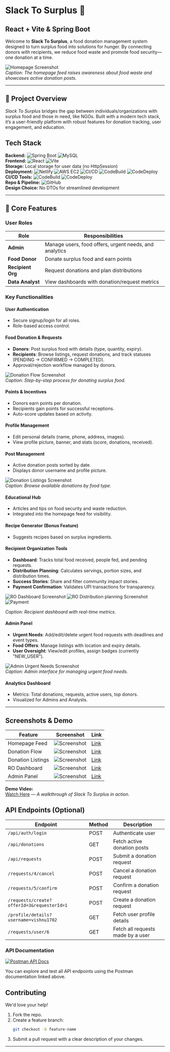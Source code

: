 #  Slack To Surplus 🍲 
## React + Vite & Spring Boot

Welcome to **Slack To Surplus**, a food donation management system designed to turn surplus food into solutions for hunger. By connecting donors with recipients, we reduce food waste and promote food security—one donation at a time.

![Homepage Screenshot](https://res.cloudinary.com/dovvc3hvb/image/upload/v1742531892/photo_7_2025-03-21_10-05-37_nzq5cu.jpg)  
*Caption: The homepage feed raises awareness about food waste and showcases active donation posts.*

---

## 🌟 Project Overview

*Slack To Surplus* bridges the gap between individuals/organizations with surplus food and those in need, like NGOs. Built with a modern tech stack, it’s a user-friendly platform with robust features for donation tracking, user engagement, and education.

## Tech Stack

**Backend:** ![Spring Boot](https://img.shields.io/badge/Spring%20Boot-6DB33F?logo=springboot&logoColor=white) ![MySQL](https://img.shields.io/badge/MySQL-4479A1?logo=mysql&logoColor=white)  
**Frontend:** ![React](https://img.shields.io/badge/React-61DAFB?logo=react&logoColor=white) ![Vite](https://img.shields.io/badge/Vite-646CFF?logo=vite&logoColor=white)  
**Storage:** Local storage for user data (no HttpSession)  
**Deployment:**  ![Netlify](https://img.shields.io/badge/Netlify-00C7B7?logo=netlify&logoColor=white)  ![AWS EC2](https://img.shields.io/badge/EC2-F8991D?logo=amazonaws&logoColor=white)  ![CI/CD](https://img.shields.io/badge/CI%2FCD-232F3E?logo=amazonaws&logoColor=white)  ![CodeBuild](https://img.shields.io/badge/CodeBuild-FF9900?logo=amazonaws&logoColor=white)  ![CodeDeploy](https://img.shields.io/badge/CodeDeploy-FF9900?logo=amazonaws&logoColor=white)  
**CI/CD Tools:** ![CodeBuild](https://img.shields.io/badge/CodeBuild-FF9900?logo=amazonaws&logoColor=white) ![CodeDeploy](https://img.shields.io/badge/CodeDeploy-FF9900?logo=amazonaws&logoColor=white)  
**Repo & Pipeline:** ![GitHub](https://img.shields.io/badge/GitHub-181717?logo=github&logoColor=white)  
**Design Choice:** No DTOs for streamlined development  

---

## 🚀 Core Features

### User Roles
| Role                  | Responsibilities                                      |
|-----------------------|------------------------------------------------------|
| **Admin**            | Manage users, food offers, urgent needs, and analytics |
| **Food Donor**       | Donate surplus food and earn points                  |
| **Recipient Org**    | Request donations and plan distributions            |
| **Data Analyst**     | View dashboards with donation/request metrics        |

### Key Functionalities

#### User Authentication
- Secure signup/login for all roles.
- Role-based access control.

#### Food Donation & Requests
- **Donors**: Post surplus food with details (type, quantity, expiry).  
- **Recipients**: Browse listings, request donations, and track statuses (PENDING → CONFIRMED → COMPLETED).  
- Approval/rejection workflow managed by donors.

![Donation Flow Screenshot](https://res.cloudinary.com/dovvc3hvb/image/upload/v1742531891/photo_13_2025-03-21_10-05-37_g69kme.jpg)  
*Caption: Step-by-step process for donating surplus food.*

#### Points & Incentives
- Donors earn points per donation.  
- Recipients gain points for successful receptions.  
- Auto-score updates based on activity.

#### Profile Management
- Edit personal details (name, phone, address, images).  
- View profile picture, banner, and stats (score, donations, received).

#### Post Management
- Active donation posts sorted by date.  
- Displays donor username and profile picture.

![Donation Listings Screenshot](https://res.cloudinary.com/dovvc3hvb/image/upload/v1742531890/photo_8_2025-03-21_10-05-37_bihvcy.jpg)  
*Caption: Browse available donations by food type.*

#### Educational Hub
- Articles and tips on food security and waste reduction.  
- Integrated into the homepage feed for visibility.

#### Recipe Generator (Bonus Feature)
- Suggests recipes based on surplus ingredients.  

#### Recipient Organization Tools
- **Dashboard**: Tracks total food received, people fed, and pending requests.  
- **Distribution Planning**: Calculates servings, portion sizes, and distribution times.  
- **Success Stories**: Share and filter community impact stories.  
- **Payment Confirmation**: Validates UPI transactions for transparency.

![RO Dashboard Screenshot](https://res.cloudinary.com/dovvc3hvb/image/upload/v1742531893/photo_1_2025-03-21_10-05-37_jg2my5.jpg)
![RO Distribution planning Screenshot](https://res.cloudinary.com/dovvc3hvb/image/upload/v1742531890/photo_10_2025-03-21_10-05-37_nz865n.jpg)
![Payment](https://res.cloudinary.com/dovvc3hvb/image/upload/v1742531893/photo_2_2025-03-21_10-05-37_ll17od.jpg)  

*Caption: Recipient dashboard with real-time metrics.*

#### Admin Panel
- **Urgent Needs**: Add/edit/delete urgent food requests with deadlines and event types.  
- **Food Offers**: Manage listings with location and expiry details.  
- **User Oversight**: View/edit profiles, assign badges (currently "NEW_USER").  

![Admin Urgent Needs Screenshot](https://res.cloudinary.com/dovvc3hvb/image/upload/v1742531888/photo_15_2025-03-21_10-05-37_zbi22o.jpg)  
*Caption: Admin interface for managing urgent food needs.*

#### Analytics Dashboard
- Metrics: Total donations, requests, active users, top donors.  
- Visualized for Admins and Analysts.

---


## Screenshots & Demo

| Feature            | Screenshot | Link |
|--------------------|------------|------|
| Homepage Feed      | ![Screenshot](https://res.cloudinary.com/dovvc3hvb/image/upload/v1742531892/photo_7_2025-03-21_10-05-37_nzq5cu.jpg) | [Link](https://res.cloudinary.com/dovvc3hvb/image/upload/v1742531892/photo_7_2025-03-21_10-05-37_nzq5cu.jpg) |
| Donation Flow      | ![Screenshot](https://res.cloudinary.com/dovvc3hvb/image/upload/v1742531891/photo_13_2025-03-21_10-05-37_g69kme.jpg) | [Link](https://res.cloudinary.com/dovvc3hvb/image/upload/v1742531891/photo_13_2025-03-21_10-05-37_g69kme.jpg) |
| Donation Listings  | ![Screenshot](https://res.cloudinary.com/dovvc3hvb/image/upload/v1742531890/photo_8_2025-03-21_10-05-37_bihvcy.jpg) | [Link](https://res.cloudinary.com/dovvc3hvb/image/upload/v1742531890/photo_8_2025-03-21_10-05-37_bihvcy.jpg) |
| RO Dashboard       | ![Screenshot](https://res.cloudinary.com/dovvc3hvb/image/upload/v1742531893/photo_1_2025-03-21_10-05-37_jg2my5.jpg) | [Link](https://res.cloudinary.com/dovvc3hvb/image/upload/v1742531893/photo_1_2025-03-21_10-05-37_jg2my5.jpg) |
| Admin Panel        | ![Screenshot](https://res.cloudinary.com/dovvc3hvb/image/upload/v1742531888/photo_14_2025-03-21_10-05-37_sibpnb.jpg) | [Link](https://res.cloudinary.com/dovvc3hvb/image/upload/v1742531888/photo_14_2025-03-21_10-05-37_sibpnb.jpg) |

**Demo Video:**  
[Watch Here](https://youtu.be/92kesGeA4TE?si=Mf_LS1EjDh5KfFNx) — *A walkthrough of Slack To Surplus in action.*

## API Endpoints (Optional)

| Endpoint                                          | Method | Description                           |
|---------------------------------------------------|--------|---------------------------------------|
| `/api/auth/login`                                 | POST   | Authenticate user                       |
| `/api/donations`                                  | GET    | Fetch active donation posts             |
| `/api/requests`                                   | POST   | Submit a donation request               |
| `/requests/4/cancel`                              | POST   | Cancel a donation request               |
| `/requests/5/confirm`                             | POST   | Confirm a donation request              |
| `/requests/create?offerId=3&requesterId=1`        | POST   | Create a donation request               |
| `/profile/details?username=vishnu1702`            | GET    | Fetch user profile details              |
| `/requests/user/6`                                | GET    | Fetch all requests made by a user       |


### API Documentation

[![Postman API Docs](https://img.shields.io/badge/Postman-API-blue?logo=postman)](https://documenter.getpostman.com/view/36780156/2sAYkGLK3t)

You can explore and test all API endpoints using the Postman documentation linked above.

## Contributing
We'd love your help!

1. Fork the repo.
2. Create a feature branch:
   ```bash
   git checkout -b feature-name
   ```
3. Submit a pull request with a clear description of your changes.

---

